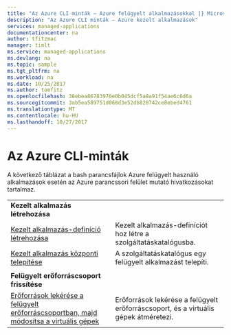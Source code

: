 ```yaml
---
title: "Az Azure CLI minták – Azure felügyelt alkalmazásokkal |} Microsoft Docs"
description: "Az Azure CLI minták – Azure kezelt alkalmazások"
services: managed-applications
documentationcenter: na
author: tfitzmac
manager: timlt
ms.service: managed-applications
ms.devlang: na
ms.topic: sample
ms.tgt_pltfrm: na
ms.workload: na
ms.date: 10/25/2017
ms.author: tomfitz
ms.openlocfilehash: 38ebea86783970e0b045dcf5a8a91f54ae6c6d6a
ms.sourcegitcommit: 3ab5ea589751d068d3e52db828742ce8ebed4761
ms.translationtype: MT
ms.contentlocale: hu-HU
ms.lasthandoff: 10/27/2017
---
```

# <a name="azure-cli-samples"></a>Az Azure CLI-minták

A következő táblázat a bash parancsfájlok Azure felügyelt használó alkalmazások esetén az Azure parancssori felület mutató hivatkozásokat tartalmaz.

| | |
|-|-|
|**Kezelt alkalmazás létrehozása**||
| [Kezelt alkalmazás-definíció létrehozása](scripts/managed-application-cli-sample-create-definition.md) | Kezelt alkalmazás-definíciót hoz létre a szolgáltatáskatalógusba.  |
| [Kezelt alkalmazás központi telepítése](scripts/managed-application-cli-sample-create-application.md) | A szolgáltatáskatalógus egy felügyelt alkalmazást telepíti.  |
| | |
|**Felügyelt erőforráscsoport frissítése**||
| [Erőforrások lekérése a felügyelt erőforráscsoportban, majd módosítsa a virtuális gépek](scripts/managed-application-cli-sample-get-managed-group-resize-vm.md) | Erőforrások lekérése a felügyelt erőforráscsoport, és a virtuális gépek átméretezi. |
